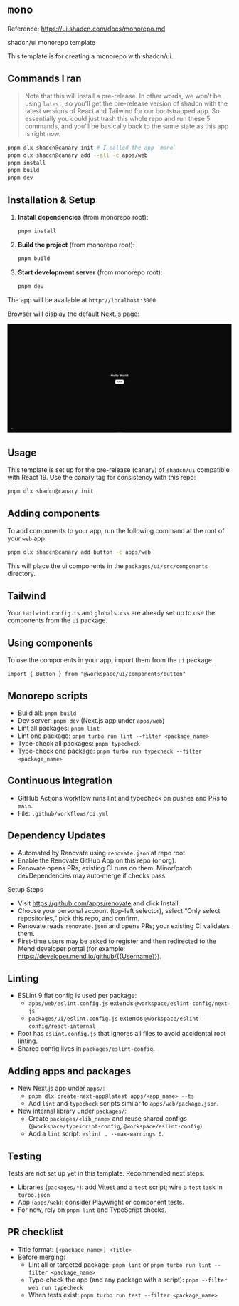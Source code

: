 # `mono`

Reference: <https://ui.shadcn.com/docs/monorepo.md>

shadcn/ui monorepo template

This template is for creating a monorepo with shadcn/ui.

## Commands I ran

> Note that this will install a pre-release. In other words, we won't be using `latest`, so you'll get the pre-release version of shadcn with the latest versions of React and Tailwind for our bootstrapped app. So essentially you could just trash this whole repo and run these 5 commands, and you'll be basically back to the same state as this app is right now.

```sh
pnpm dlx shadcn@canary init # I called the app `mono`
pnpm dlx shadcn@canary add --all -c apps/web
pnpm install
pnpm build
pnpm dev
```

## Installation & Setup

1. **Install dependencies** (from monorepo root):

    ```sh
    pnpm install
    ```

2. **Build the project** (from monorepo root):

    ```sh
    pnpm build
    ```

3. **Start development server** (from monorepo root):

    ```sh
    pnpm dev
    ```

The app will be available at `http://localhost:3000`

Browser will display the default Next.js page:

![screenshot](assets/screenshot.png)

## Usage

This template is set up for the pre-release (canary) of `shadcn/ui` compatible with React 19. Use the canary tag for consistency with this repo:

```sh
pnpm dlx shadcn@canary init
```

## Adding components

To add components to your app, run the following command at the root of your `web` app:

```sh
pnpm dlx shadcn@canary add button -c apps/web
```

This will place the ui components in the `packages/ui/src/components` directory.

## Tailwind

Your `tailwind.config.ts` and `globals.css` are already set up to use the components from the `ui` package.

## Using components

To use the components in your app, import them from the `ui` package.

```tsx
import { Button } from "@workspace/ui/components/button"
```

## Monorepo scripts

- Build all: `pnpm build`
- Dev server: `pnpm dev` (Next.js app under `apps/web`)
- Lint all packages: `pnpm lint`
- Lint one package: `pnpm turbo run lint --filter <package_name>`
- Type-check all packages: `pnpm typecheck`
- Type-check one package: `pnpm turbo run typecheck --filter <package_name>`

## Continuous Integration

- GitHub Actions workflow runs lint and typecheck on pushes and PRs to `main`.
- File: `.github/workflows/ci.yml`

## Dependency Updates

- Automated by Renovate using `renovate.json` at repo root.
- Enable the Renovate GitHub App on this repo (or org).
- Renovate opens PRs; existing CI runs on them. Minor/patch devDependencies may auto‑merge if checks pass.

Setup Steps

- Visit <https://github.com/apps/renovate> and click Install.
- Choose your personal account (top-left selector), select “Only select repositories,” pick this repo, and confirm.
- Renovate reads `renovate.json` and opens PRs; your existing CI validates them.
- First-time users may be asked to register and then redirected to the Mend developer portal (for example: <https://developer.mend.io/github/{{Username}}>).

## Linting

- ESLint 9 flat config is used per package:
  - `apps/web/eslint.config.js` extends `@workspace/eslint-config/next-js`
  - `packages/ui/eslint.config.js` extends `@workspace/eslint-config/react-internal`
- Root has `eslint.config.js` that ignores all files to avoid accidental root linting.
- Shared config lives in `packages/eslint-config`.

## Adding apps and packages

- New Next.js app under `apps/`:
  - `pnpm dlx create-next-app@latest apps/<app_name> --ts`
  - Add `lint` and `typecheck` scripts similar to `apps/web/package.json`.
- New internal library under `packages/`:
  - Create `packages/<lib_name>` and reuse shared configs (`@workspace/typescript-config`, `@workspace/eslint-config`).
  - Add a `lint` script: `eslint . --max-warnings 0`.

## Testing

Tests are not set up yet in this template. Recommended next steps:

- Libraries (`packages/*`): add Vitest and a `test` script; wire a `test` task in `turbo.json`.
- App (`apps/web`): consider Playwright or component tests.
- For now, rely on `pnpm lint` and TypeScript checks.

## PR checklist

- Title format: `[<package_name>] <Title>`
- Before merging:
  - Lint all or targeted package: `pnpm lint` or `pnpm turbo run lint --filter <package_name>`
  - Type-check the app (and any package with a script): `pnpm --filter web run typecheck`
  - When tests exist: `pnpm turbo run test --filter <package_name>`
